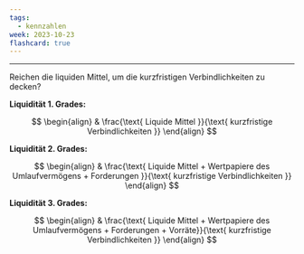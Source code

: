 ```yaml
---
tags:
  - kennzahlen
week: 2023-10-23
flashcard: true
---
```

***

Reichen die liquiden Mittel, um die kurzfristigen Verbindlichkeiten zu decken?

**Liquidität 1. Grades:**

$$
\begin{align}
 & \frac{\text{ Liquide Mittel }}{\text{ kurzfristige Verbindlichkeiten }}
\end{align}
$$

**Liquidität 2. Grades:**

$$
\begin{align}
 & \frac{\text{ Liquide Mittel + Wertpapiere des Umlaufvermögens + Forderungen }}{\text{ kurzfristige Verbindlichkeiten }}
\end{align}
$$

**Liquidität 3. Grades:**

$$
\begin{align}
 & \frac{\text{ Liquide Mittel + Wertpapiere des Umlaufvermögens + Forderungen + Vorräte}}{\text{ kurzfristige Verbindlichkeiten }}
\end{align}
$$
